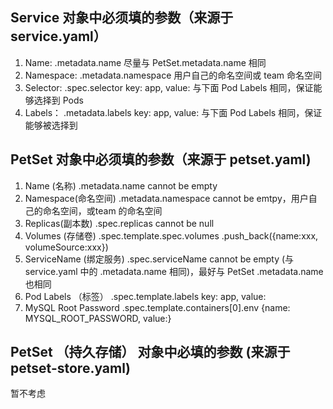 ## Service 对象中必须填的参数（来源于 service.yaml）

1. Name:  .metadata.name   <String> 尽量与 PetSet.metadata.name 相同
2. Namespace: .metadata.namespace <String> 用户自己的命名空间或 team 命名空间
3. Selector: .spec.selector      <Map> key: app, value: 与下面 Pod Labels 相同，保证能够选择到 Pods
4. Labels：   .metadata.labels   <Map> key: app, value: 与下面 Pod Labels 相同，保证能够被选择到

## PetSet 对象中必须填的参数（来源于 petset.yaml)

1. Name (名称) .metadata.name                       <String>   cannot be empty
2. Namespace(命名空间)  .metadata.namespace         <String>   cannot be emtpy，用户自己的命名空间，或team 的命名空间
3. Replicas(副本数)  .spec.replicas                 <Integer>  cannot be null
4. Volumes (存储卷)  .spec.template.spec.volumes    <Array>.push_back({name:xxx, volumeSource:xxx})
5. ServiceName (绑定服务)  .spec.serviceName        <String>   cannot be empty (与 service.yaml 中的 .metadata.name 相同)，最好与 PetSet .metadata.name 也相同
6. Pod Labels （标签）     .spec.template.labels    <Map>      key: app, value: <PetSet Name>
7. MySQL Root Password    .spec.template.containers[0].env  <Array>   {name: MYSQL_ROOT_PASSWORD, value:<to be modified>}

## PetSet （持久存储） 对象中必填的参数 (来源于 petset-store.yaml)

暂不考虑